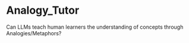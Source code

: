 # Analogy_Tutor

Can LLMs teach human learners the understanding of concepts through Analogies/Metaphors?
